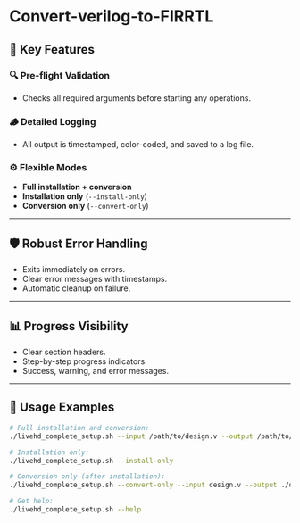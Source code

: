 # Convert-verilog-to-FIRRTL


## 🎯 Key Features

### 🔍 Pre-flight Validation
- Checks all required arguments before starting any operations.

### 🪵 Detailed Logging
- All output is timestamped, color-coded, and saved to a log file.

### ⚙️ Flexible Modes
- **Full installation + conversion**
- **Installation only** (`--install-only`)
- **Conversion only** (`--convert-only`)

---

## 🛡️ Robust Error Handling
- Exits immediately on errors.  
- Clear error messages with timestamps.  
- Automatic cleanup on failure.  

---

## 📊 Progress Visibility
- Clear section headers.  
- Step-by-step progress indicators.  
- Success, warning, and error messages.  

---

## 📖 Usage Examples

```bash
# Full installation and conversion:
./livehd_complete_setup.sh --input /path/to/design.v --output /path/to/output

# Installation only:
./livehd_complete_setup.sh --install-only

# Conversion only (after installation):
./livehd_complete_setup.sh --convert-only --input design.v --output ./out

# Get help:
./livehd_complete_setup.sh --help
